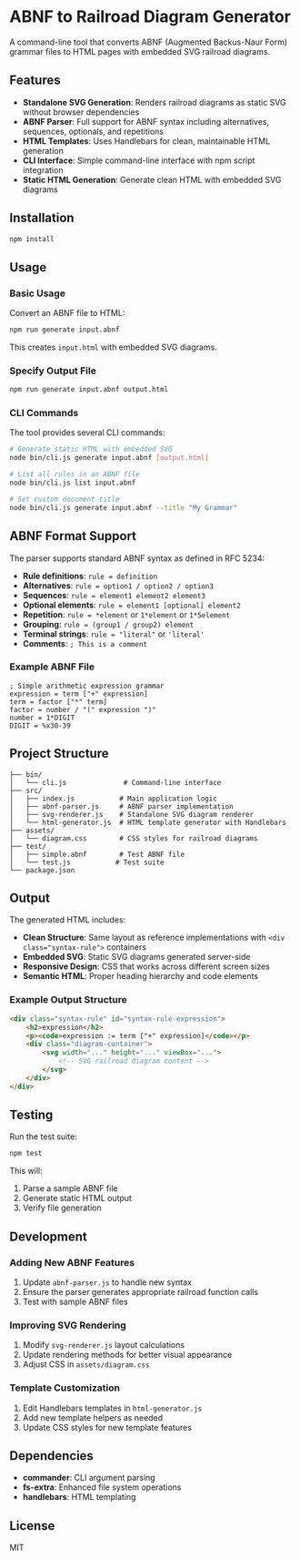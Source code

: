 # ABNF to Railroad Diagram Generator

A command-line tool that converts ABNF (Augmented Backus-Naur Form) grammar files to HTML pages with embedded SVG railroad diagrams.

## Features

- **Standalone SVG Generation**: Renders railroad diagrams as static SVG without browser dependencies
- **ABNF Parser**: Full support for ABNF syntax including alternatives, sequences, optionals, and repetitions
- **HTML Templates**: Uses Handlebars for clean, maintainable HTML generation
- **CLI Interface**: Simple command-line interface with npm script integration
- **Static HTML Generation**: Generate clean HTML with embedded SVG diagrams

## Installation

```bash
npm install
```

## Usage

### Basic Usage

Convert an ABNF file to HTML:

```bash
npm run generate input.abnf
```

This creates `input.html` with embedded SVG diagrams.

### Specify Output File

```bash
npm run generate input.abnf output.html
```

### CLI Commands

The tool provides several CLI commands:

```bash
# Generate static HTML with embedded SVG
node bin/cli.js generate input.abnf [output.html]

# List all rules in an ABNF file
node bin/cli.js list input.abnf

# Set custom document title
node bin/cli.js generate input.abnf --title "My Grammar"
```

## ABNF Format Support

The parser supports standard ABNF syntax as defined in RFC 5234:

- **Rule definitions**: `rule = definition`
- **Alternatives**: `rule = option1 / option2 / option3`
- **Sequences**: `rule = element1 element2 element3`
- **Optional elements**: `rule = element1 [optional] element2`
- **Repetition**: `rule = *element` or `1*element` or `1*5element`
- **Grouping**: `rule = (group1 / group2) element`
- **Terminal strings**: `rule = "literal"` or `'literal'`
- **Comments**: `; This is a comment`

### Example ABNF File

```abnf
; Simple arithmetic expression grammar
expression = term ["+" expression]
term = factor ["*" term]  
factor = number / "(" expression ")"
number = 1*DIGIT
DIGIT = %x30-39
```

## Project Structure

```
├── bin/
│   └── cli.js              # Command-line interface
├── src/
│   ├── index.js           # Main application logic
│   ├── abnf-parser.js     # ABNF parser implementation
│   ├── svg-renderer.js    # Standalone SVG diagram renderer
│   └── html-generator.js  # HTML template generator with Handlebars
├── assets/
│   └── diagram.css        # CSS styles for railroad diagrams
├── test/
│   ├── simple.abnf        # Test ABNF file
│   └── test.js           # Test suite
└── package.json
```

## Output

The generated HTML includes:

- **Clean Structure**: Same layout as reference implementations with `<div class="syntax-rule">` containers
- **Embedded SVG**: Static SVG diagrams generated server-side
- **Responsive Design**: CSS that works across different screen sizes
- **Semantic HTML**: Proper heading hierarchy and code elements

### Example Output Structure

```html
<div class="syntax-rule" id="syntax-rule-expression">
    <h2>expression</h2>
    <p><code>expression := term ["+" expression]</code></p>
    <div class="diagram-container">
        <svg width="..." height="..." viewBox="...">
            <!-- SVG railroad diagram content -->
        </svg>
    </div>
</div>
```

## Testing

Run the test suite:

```bash
npm test
```

This will:
1. Parse a sample ABNF file
2. Generate static HTML output
3. Verify file generation

## Development

### Adding New ABNF Features

1. Update `abnf-parser.js` to handle new syntax
2. Ensure the parser generates appropriate railroad function calls
3. Test with sample ABNF files

### Improving SVG Rendering

1. Modify `svg-renderer.js` layout calculations
2. Update rendering methods for better visual appearance
3. Adjust CSS in `assets/diagram.css`

### Template Customization

1. Edit Handlebars templates in `html-generator.js`
2. Add new template helpers as needed
3. Update CSS styles for new template features

## Dependencies

- **commander**: CLI argument parsing
- **fs-extra**: Enhanced file system operations
- **handlebars**: HTML templating

## License

MIT